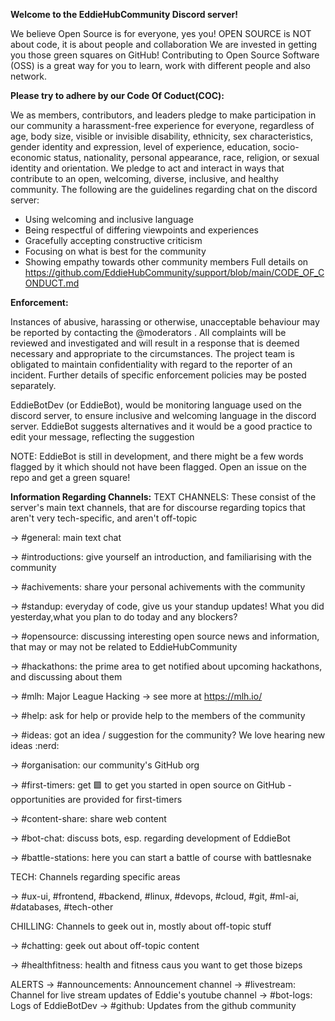 **Welcome to the EddieHubCommunity Discord server!**

We believe Open Source is for everyone, yes you!
OPEN SOURCE is NOT about code, it is about people and collaboration
We are invested in getting you those green squares on GitHub! Contributing to Open Source Software (OSS) is a great way for you to learn, work with different people and also network.

**Please try to adhere by our Code Of Coduct(COC):**

We as members, contributors, and leaders pledge to make participation in our
community a harassment-free experience for everyone, regardless of age, body
size, visible or invisible disability, ethnicity, sex characteristics, gender
identity and expression, level of experience, education, socio-economic status,
nationality, personal appearance, race, religion, or sexual identity
and orientation.
We pledge to act and interact in ways that contribute to an open, welcoming,
diverse, inclusive, and healthy community.
The following are the guidelines regarding chat on the discord server:
- Using welcoming and inclusive language
- Being respectful of differing viewpoints and experiences
- Gracefully accepting constructive criticism
- Focusing on what is best for the community
- Showing empathy towards other community members
Full details on https://github.com/EddieHubCommunity/support/blob/main/CODE_OF_CONDUCT.md

**Enforcement:**

Instances of abusive, harassing or otherwise, unacceptable behaviour may be reported by contacting the @moderators . All complaints will be reviewed and investigated and will result in a response that is deemed necessary and appropriate to the circumstances. The project team is obligated to maintain confidentiality with regard to the reporter of an incident. Further details of specific enforcement policies may be posted separately.

EddieBotDev (or EddieBot), would be monitoring language used on the discord server, to ensure inclusive and welcoming language in the discord server. EddieBot suggests alternatives and it would be a good practice to edit your message, reflecting the suggestion

NOTE: EddieBot is still in development, and there might be a few words flagged by it which should not have been flagged. Open an issue on the repo and get a green square!

**Information Regarding Channels:**
TEXT CHANNELS: These consist of the server's main text channels, that are for discourse regarding topics that aren't very tech-specific, and aren't off-topic

-> #general: main text chat

-> #introductions: give yourself an introduction, and familiarising with the community

-> #achivements: share your personal achivements with the community

-> #standup: everyday of code, give us your standup updates! What you did yesterday,what you plan to do today and any blockers?

-> #opensource: discussing interesting open source news and information, that may or may not be related to EddieHubCommunity

-> #hackathons: the prime area to get notified about upcoming hackathons, and discussing about them

-> #mlh: Major League Hacking -> see more at https://mlh.io/

-> #help: ask for help or provide help to the members of the community

-> #ideas: got an idea / suggestion for the community? We love hearing new ideas :nerd: 

-> #organisation: our community's GitHub org

-> #first-timers: get :green_square: to get you started in open source on GitHub - opportunities are provided for first-timers

-> #content-share: share web content

-> #bot-chat: discuss bots, esp. regarding development of EddieBot

-> #battle-stations: here you can start a battle of course with battlesnake

TECH: Channels regarding specific areas

->  #ux-ui, #frontend, #backend, #linux, #devops, #cloud, #git, #ml-ai, #databases, #tech-other

CHILLING: Channels to geek out in, mostly about off-topic stuff

-> #chatting: geek out about off-topic content

-> #healthfitness: health and fitness caus you want to get those bizeps

ALERTS
-> #announcements: Announcement channel
-> #livestream: Channel for live stream updates of Eddie's youtube channel
-> #bot-logs: Logs of EddieBotDev
-> #github: Updates from the github community
